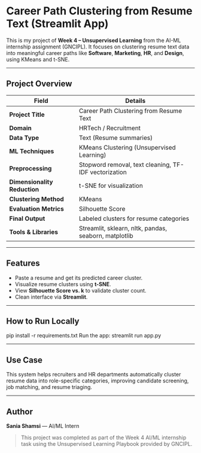 #  Career Path Clustering from Resume Text (Streamlit App)

This is my project  of **Week 4 – Unsupervised Learning** from the AI-ML internship assignment (GNCIPL). It focuses on clustering resume text data into meaningful career paths like **Software**, **Marketing**, **HR**, and **Design**, using KMeans and t-SNE.

---

##  Project Overview

| Field                      | Details |
|---------------------------|---------|
| **Project Title**         | Career Path Clustering from Resume Text |
| **Domain**                | HRTech / Recruitment |
| **Data Type**             | Text (Resume summaries) |
| **ML Techniques**         | KMeans Clustering (Unsupervised Learning) |
| **Preprocessing**         | Stopword removal, text cleaning, TF-IDF vectorization |
| **Dimensionality Reduction** | t-SNE for visualization |
| **Clustering Method**     | KMeans |
| **Evaluation Metrics**    | Silhouette Score |
| **Final Output**          | Labeled clusters for resume categories |
| **Tools & Libraries**     | Streamlit, sklearn, nltk, pandas, seaborn, matplotlib |

---

##  Features

-  Paste a resume and get its predicted career cluster.
-  Visualize resume clusters using **t-SNE**.
-  View **Silhouette Score vs. k** to validate cluster count.
-  Clean interface via **Streamlit**.


---

##  How to Run Locally

 pip install -r requirements.txt
 Run the app:
 streamlit run app.py
    

---

##  Use Case

This system helps recruiters and HR departments automatically cluster resume data into role-specific categories, improving candidate screening, job matching, and resume triaging.

---

##  Author

**Sania Shamsi** — AI/ML Intern  
> This project was completed as part of the Week 4 AI/ML internship task using the Unsupervised Learning Playbook provided by GNCIPL.


